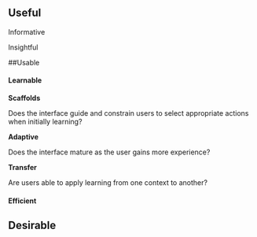 


## Useful

Informative

Insightful






##Usable

#### Learnable

**Scaffolds**

Does the interface guide and constrain users to select appropriate actions when initially learning?

**Adaptive**

Does the interface mature as the user gains more experience?

**Transfer**

Are users able to apply learning from one context to another?



#### Efficient





## Desirable


